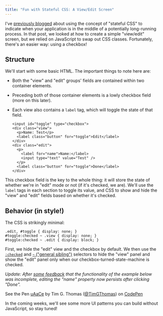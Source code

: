 ```yaml
---
title: "Fun with Stateful CSS: A View/Edit Screen"
---
```


I've [previously blogged][0] about using the concept of "stateful CSS" to indicate when your application is in the middle of a potentially long-running process. In that post, we looked at how to create a simple "view/edit" screen, but we relied on JavaScript to swap out CSS classes. Fortunately, there's an easier way: using a checkbox!

## Structure

We'll start with some basic HTML. The important things to note here are:
* Both the "view" and "edit" groups' fields are contained within two container elements.
* Preceding both of those container elements is a lowly checkbox field (more on this later).
* Each view also contains a `label` tag, which will toggle the state of that field.

      <input id="toggle" type="checkbox">
      <div class="view">
        <p>Name: Test</p>
        <label class="button" for="toggle">Edit</label>
      </div>
      <div class="edit">
        <p>
          <label for="name">Name:</label>
          <input type="text" value="Test" />
        </p>
        <label class="button" for="toggle">Done</label>
      </div>

This checkbox field is the key to the whole thing: it will store the state of whether we're in "edit" mode or not (if it's checked, we are). We'll use the `label` tags in each section to toggle its value, and CSS to show and hide the "view" and "edit" fields based on whether it's checked.

## Behavior (in style!)

The CSS is strikingly minimal:

    .edit, #toggle { display: none; }
    #toggle:checked ~ .view { display: none; }
    #toggle:checked ~ .edit { display: block; }

First, we hide the "edit" view and the checkbox by default. We then use the [`:checked`][1] and [`~` ("general sibling")][2] selectors to hide the "view" panel and show the "edit" panel only when our checkbox-turned-state-machine is checked.

_Update: After [some feedback][3] that the functionality of the example below was incomplete, editing the "name" property now persists after clicking "Done"._

<p data-theme-id="0" data-slug-hash="uAaCe" data-user="TimGThomas" data-default-tab="result" class='codepen'>See the Pen <a href='http://codepen.io/TimGThomas/pen/uAaCe'>uAaCe</a> by Tim G. Thomas (<a href='http://codepen.io/TimGThomas'>@TimGThomas</a>) on <a href='http://codepen.io'>CodePen</a></p>
<script src="http://codepen.io/assets/embed/ei.js"> </script>

In the coming weeks, we'll see some more UI patterns you can build without JavaScript, so stay tuned!

[0]: /2012/05/mute-your-asynchronous-uis-with-stateful-css/
[1]: https://developer.mozilla.org/en-US/docs/Web/CSS/:checked?redirectlocale=en-US&redirectslug=CSS%2F%3Achecked
[2]: https://developer.mozilla.org/en-US/docs/Web/CSS/General_sibling_selectors
[3]: #comment-1086752051
